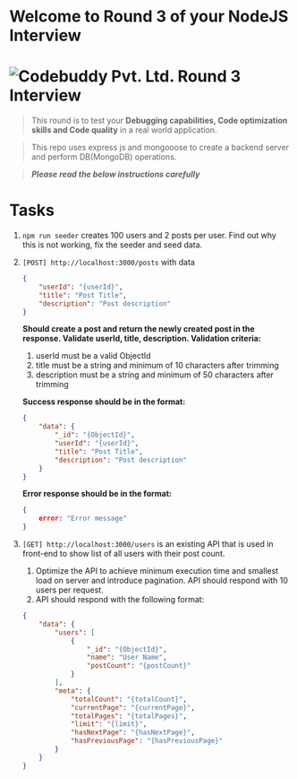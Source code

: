 # Welcome to Round 3 of your NodeJS Interview
# ![Codebuddy Pvt. Ltd. Round 3 Interview](https://codebuddy.co/assets/img/logo.png)

> This round is to test your **Debugging capabilities, Code optimization skills and Code quality** in a real world application.

> This repo uses express js and mongooose to create a backend server and perform DB(MongoDB) operations.

> **_Please read the below instructions carefully_**

# Tasks
1. `npm run seeder` creates 100 users and 2 posts per user. Find out why this is not working, fix the seeder and seed data.


2. `[POST] http://localhost:3000/posts` with data 
    ``` json
    {
        "userId": "{userId}",
        "title": "Post Title",
        "description": "Post description"
    }
    ``` 

    **Should create a post and return the newly created post in the response. Validate userId, title, description. Validation criteria:**
    1. userId must be a valid ObjectId
    2. title must be a string and minimum of 10 characters after trimming
    3. description must be a string and minimum of 50 characters after trimming

    **Success response should be in the format:**
    ``` json
    {
        "data": {
            "_id": "{ObjectId}",
            "userId": "{userId}",
            "title": "Post Title",
            "description": "Post description"
        }
    }
    ```
    **Error response should be in the format:**
    ``` json
    {
        error: "Error message"
    }
    ```

3. `[GET] http://localhost:3000/users` is an existing API that is used in front-end to show list of all users with their post count. 
    1. Optimize the API to achieve minimum execution time and smallest load on server and introduce pagination. API should respond with 10 users per request.
    2. API should respond with the following format:
    ``` json
    {
        "data": {
            "users": [
                {
                    "_id": "{ObjectId}",
                    "name": "User Name",
                    "postCount": "{postCount}"
                }
            ],
            "meta": {
                "totalCount": "{totalCount}",
                "currentPage": "{currentPage}",
                "totalPages": "{totalPages}",
                "limit": "{limit}",
                "hasNextPage": "{hasNextPage}",
                "hasPreviousPage": "{hasPreviousPage}"
            }
        }
    }